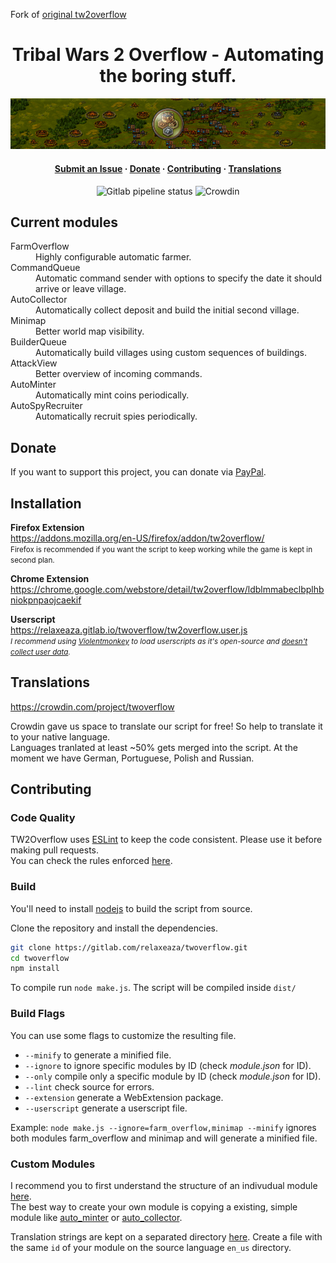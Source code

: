 Fork of [original tw2overflow](https://gitlab.com/relaxeaza/twoverflow)

<div align="center">
  <h1>Tribal Wars 2 Overflow - Automating the boring stuff.</h1>
  <img src="share/logo/banner.png" alt="tw2overflow-banner" />

  <h4>
    <a href="https://gitlab.com/relaxeaza/twoverflow/-/issues">Submit an Issue</a>
    ·
    <a href="https://www.paypal.com/donate?business=46BYHNZV4GGWN&item_name=TW2Overflow+Development+&currency_code=BRL">Donate</a>
    ·
    <a href="#Contributing">Contributing</a>
    ·
    <a href="https://crowdin.com/project/twoverflow">Translations</a>
  </h4>

  ![Gitlab pipeline status](https://img.shields.io/gitlab/pipeline/relaxeaza/twoverflow/master)
  ![Crowdin](https://badges.crowdin.net/twoverflow/localized.svg)
</div>

## Current modules

<dl>
  <dt>FarmOverflow</dt>
  <dd>Highly configurable automatic farmer.</dd>

  <dt>CommandQueue</dt>
  <dd>Automatic command sender with options to specify the date it should arrive or leave village.</dd>

  <dt>AutoCollector</dt>
  <dd>Automatically collect deposit and build the initial second village.</dd>

  <dt>Minimap</dt>
  <dd>Better world map visibility.</dd>

  <dt>BuilderQueue</dt>
  <dd>Automatically build villages using custom sequences of buildings.</dd>

  <dt>AttackView</dt>
  <dd>Better overview of incoming commands.</dd>

  <dt>AutoMinter</dt>
  <dd>Automatically mint coins periodically.</dd>

  <dt>AutoSpyRecruiter</dt>
  <dd>Automatically recruit spies periodically.</dd>
</dl>

## Donate

If you want to support this project, you can donate via [PayPal](https://www.paypal.com/donate?business=46BYHNZV4GGWN&item_name=TW2Overflow+Development+&currency_code=BRL).

## Installation

**Firefox Extension**<br/>
https://addons.mozilla.org/en-US/firefox/addon/tw2overflow/<br/>
<small>Firefox is recommended if you want the script to keep working while the game is kept in second plan.</small>

**Chrome Extension**<br/>
https://chrome.google.com/webstore/detail/tw2overflow/ldblmmabeclbplhbniokpnpaojcaekif

**Userscript**<br/>
https://relaxeaza.gitlab.io/twoverflow/tw2overflow.user.js<br/>
<small>_I recommend using [Violentmonkey](https://github.com/violentmonkey/violentmonkey) to load userscripts as it's open-source and [doesn't collect user data](https://github.com/violentmonkey/violentmonkey/issues/602)._</small>

## Translations

https://crowdin.com/project/twoverflow

Crowdin gave us space to translate our script for free! So help to translate it to your native language.<br/>
Languages tranlated at least \~50% gets merged into the script. At the moment we have German, Portuguese, Polish and Russian.

## Contributing

### Code Quality

TW2Overflow uses [ESLint](https://eslint.org/) to keep the code consistent. Please use it before making pull requests.<br/>
You can check the rules enforced [here](.eslint).

### Build

You'll need to install [nodejs](https://nodejs.org/en/download/) to build the script from source.

Clone the repository and install the dependencies.

```bash
git clone https://gitlab.com/relaxeaza/twoverflow.git
cd twoverflow
npm install
```

To compile run `node make.js`. The script will be compiled inside `dist/`

### Build Flags

You can use some flags to customize the resulting file.

- `--minify` to generate a minified file.
- `--ignore` to ignore specific modules by ID (check _module.json_ for ID).
- `--only` compile only a specific module by ID (check _module.json_ for ID).
- `--lint` check source for errors.
- `--extension` generate a WebExtension package.
- `--userscript` generate a userscript file.

Example: `node make.js --ignore=farm_overflow,minimap --minify` ignores both modules farm_overflow and minimap and will generate a minified file.

### Custom Modules

I recommend you to first understand the structure of an indivudual module [here](https://gitlab.com/relaxeaza/twoverflow/-/wikis/Custom-modules).<br/>
The best way to create your own module is copying a existing, simple module like [auto_minter](/src/modules/auto_minter/) or [auto_collector](/src/modules/auto_collector/).

Translation strings are kept on a separated directory [here](/src/i18n). Create a file with the same `id` of your module on the source language `en_us` directory.
